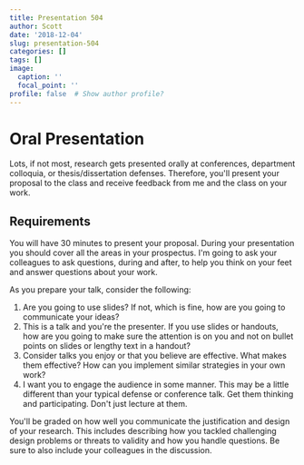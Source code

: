 ```yaml
---
title: Presentation 504
author: Scott
date: '2018-12-04'
slug: presentation-504
categories: []
tags: []
image:
  caption: ''
  focal_point: ''
profile: false  # Show author profile?
---
```



# Oral Presentation

Lots, if not most, research gets presented orally at conferences, department colloquia, or thesis/dissertation defenses. Therefore, you'll present your proposal to the class and receive feedback from me and the class on your work. 

## Requirements

You will have 30 minutes to present your proposal. During your presentation you should cover all the areas in your prospectus. I'm going to ask your colleagues to ask questions, during and after, to help you think on your feet and answer questions about your work. 

As you prepare your talk, consider the following:

1. Are you going to use slides? If not, which is fine, how are you going to communicate your ideas?
2. This is a talk and you're the presenter. If you use slides or handouts, how are you going to make sure the attention is on you and not on bullet points on slides or lengthy text in a handout?
3. Consider talks you enjoy or that you believe are effective. What makes them effective? How can you implement similar strategies in your own work? 
4. I want you to engage the audience in some manner. This may be a little different than your typical defense or conference talk. Get them thinking and participating. Don't just lecture at them.

You'll be graded on how well you communicate the justification and design of your research. This includes describing how you tackled challenging design problems or threats to validity and how you handle questions. Be sure to also include your colleagues in the discussion.  